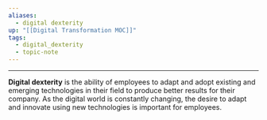 ```yaml
---
aliases:
  - digital dexterity
up: "[[Digital Transformation MOC]]"
tags:
  - digital_dexterity
  - topic-note
---
```

----
**Digital dexterity** is the ability of employees to adapt and adopt existing and emerging technologies in their field to produce better results for their company. As the digital world is constantly changing, the desire to adapt and innovate using new technologies is important for employees.